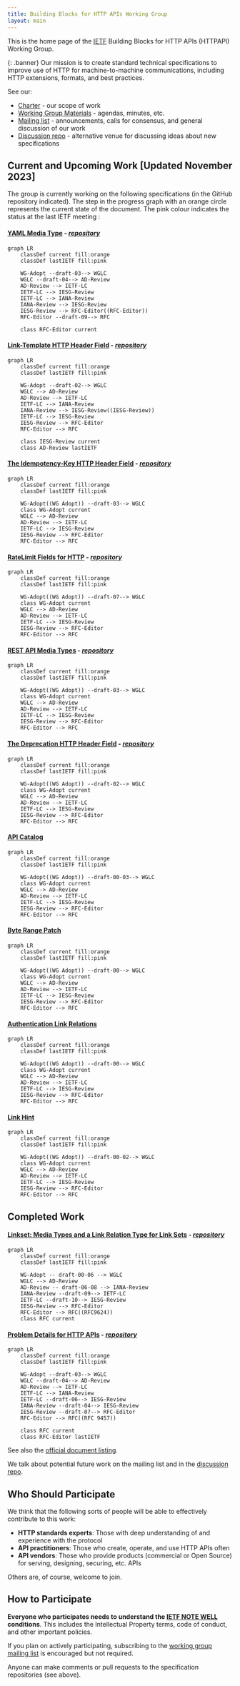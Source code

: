 ```yaml
---
title: Building Blocks for HTTP APIs Working Group
layout: main
---
```


This is the home page of the [IETF](https://www.ietf.org/) Building Blocks for HTTP APIs (HTTPAPI) Working Group.

{: .banner}
Our mission is to create standard technical specifications to improve use of HTTP for machine-to-machine communications, including HTTP extensions, formats, and best practices.

See our:

* [Charter](https://datatracker.ietf.org/wg/httpapi/about/) - our scope of work
* [Working Group Materials](https://github.com/ietf-wg-httpapi/wg-materials) - agendas, minutes, etc.
* [Mailing list](https://www.ietf.org/mailman/listinfo/httpapi) - announcements, calls for consensus, and general discussion of our work
* [Discussion repo](https://github.com/ietf-wg-httpapi/discussion/discussions) - alternative venue for discussing ideas about new specifications

## Current and Upcoming Work [Updated November 2023]

The group is currently working on the following specifications (in the GitHub repository indicated). The step in the progress graph with an orange circle represents the current state of the document. The pink colour indicates the status at the last IETF meeting :

#### [YAML Media Type](https://datatracker.ietf.org/doc/draft-ietf-httpapi-yaml-mediatypes/) - _[repository](https://github.com/ietf-wg-httpapi/mediatypes)_
```mermaid
graph LR
    classDef current fill:orange
    classDef lastIETF fill:pink

    WG-Adopt --draft-03--> WGLC
    WGLC --draft-04--> AD-Review
    AD-Review --> IETF-LC
    IETF-LC --> IESG-Review
    IETF-LC --> IANA-Review
    IANA-Review --> IESG-Review
    IESG-Review --> RFC-Editor((RFC-Editor))
    RFC-Editor --draft-09--> RFC
    
    class RFC-Editor current
```

#### [Link-Template HTTP Header Field](https://datatracker.ietf.org/doc/draft-ietf-httpapi-link-template/) - _[repository](https://github.com/ietf-wg-httpapi/link-template)_

```mermaid
graph LR
    classDef current fill:orange
    classDef lastIETF fill:pink

    WG-Adopt --draft-02--> WGLC
    WGLC --> AD-Review
    AD-Review --> IETF-LC
    IETF-LC --> IANA-Review
    IANA-Review --> IESG-Review((IESG-Review))
    IETF-LC --> IESG-Review
    IESG-Review --> RFC-Editor
    RFC-Editor --> RFC   

    class IESG-Review current
    class AD-Review lastIETF
```

#### [The Idempotency-Key HTTP Header Field](https://datatracker.ietf.org/doc/draft-ietf-httpapi-idempotency-key-header/) - _[repository](https://github.com/ietf-wg-httpapi/idempotency)_
```mermaid
graph LR
    classDef current fill:orange
    classDef lastIETF fill:pink

    WG-Adopt((WG Adopt)) --draft-03--> WGLC
    class WG-Adopt current
    WGLC --> AD-Review
    AD-Review --> IETF-LC
    IETF-LC --> IESG-Review
    IESG-Review --> RFC-Editor
    RFC-Editor --> RFC
```

#### [RateLimit Fields for HTTP](https://datatracker.ietf.org/doc/draft-ietf-httpapi-ratelimit-headers/) - _[repository](https://github.com/ietf-wg-httpapi/ratelimit-headers)_
```mermaid
graph LR
    classDef current fill:orange
    classDef lastIETF fill:pink

    WG-Adopt((WG Adopt)) --draft-07--> WGLC
    class WG-Adopt current
    WGLC --> AD-Review
    AD-Review --> IETF-LC
    IETF-LC --> IESG-Review
    IESG-Review --> RFC-Editor
    RFC-Editor --> RFC
```

#### [REST API Media Types](https://datatracker.ietf.org/doc/draft-ietf-httpapi-rest-api-mediatypes/) - _[repository](https://github.com/ietf-wg-httpapi/mediatypes)_
```mermaid
graph LR
    classDef current fill:orange
    classDef lastIETF fill:pink

    WG-Adopt((WG Adopt)) --draft-03--> WGLC
    class WG-Adopt current
    WGLC --> AD-Review
    AD-Review --> IETF-LC
    IETF-LC --> IESG-Review
    IESG-Review --> RFC-Editor
    RFC-Editor --> RFC
```
#### [The Deprecation HTTP Header Field](https://datatracker.ietf.org/doc/draft-ietf-httpapi-deprecation-header/) - _[repository](https://github.com/ietf-wg-httpapi/deprecation-header)_

```mermaid
graph LR
    classDef current fill:orange
    classDef lastIETF fill:pink

    WG-Adopt((WG Adopt)) --draft-02--> WGLC
    class WG-Adopt current
    WGLC --> AD-Review
    AD-Review --> IETF-LC
    IETF-LC --> IESG-Review
    IESG-Review --> RFC-Editor
    RFC-Editor --> RFC
```
#### [API Catalog](https://datatracker.ietf.org/doc/draft-ietf-httpapi-api-catalog/)
```mermaid
graph LR
    classDef current fill:orange
    classDef lastIETF fill:pink

    WG-Adopt((WG Adopt)) --draft-00-03--> WGLC
    class WG-Adopt current
    WGLC --> AD-Review
    AD-Review --> IETF-LC
    IETF-LC --> IESG-Review
    IESG-Review --> RFC-Editor
    RFC-Editor --> RFC
```

#### [Byte Range Patch](https://datatracker.ietf.org/doc/draft-ietf-httpapi-patch-byterange/)
```mermaid
graph LR
    classDef current fill:orange
    classDef lastIETF fill:pink

    WG-Adopt((WG Adopt)) --draft-00--> WGLC
    class WG-Adopt current
    WGLC --> AD-Review
    AD-Review --> IETF-LC
    IETF-LC --> IESG-Review
    IESG-Review --> RFC-Editor
    RFC-Editor --> RFC
```

#### [Authentication Link Relations](https://datatracker.ietf.org/doc/draft-ietf-httpapi-authentication-link/)
```mermaid
graph LR
    classDef current fill:orange
    classDef lastIETF fill:pink

    WG-Adopt((WG Adopt)) --draft-00--> WGLC
    class WG-Adopt current
    WGLC --> AD-Review
    AD-Review --> IETF-LC
    IETF-LC --> IESG-Review
    IESG-Review --> RFC-Editor
    RFC-Editor --> RFC
```


#### [Link Hint](https://datatracker.ietf.org/doc/draft-ietf-httpapi-link-hint/)
```mermaid
graph LR
    classDef current fill:orange
    classDef lastIETF fill:pink

    WG-Adopt((WG Adopt)) --draft-00-02--> WGLC
    class WG-Adopt current
    WGLC --> AD-Review
    AD-Review --> IETF-LC
    IETF-LC --> IESG-Review
    IESG-Review --> RFC-Editor
    RFC-Editor --> RFC
```



## Completed Work

#### [Linkset: Media Types and a Link Relation Type for Link Sets](https://datatracker.ietf.org/doc/draft-ietf-httpapi-linkset/) - _[repository](https://github.com/ietf-wg-httpapi/linkset)_

```mermaid
graph LR
    classDef current fill:orange
    classDef lastIETF fill:pink

    WG-Adopt -- draft-00-06 --> WGLC
    WGLC --> AD-Review
    AD-Review -- draft-06-08 --> IANA-Review
    IANA-Review --draft-09--> IETF-LC
    IETF-LC --draft-10--> IESG-Review
    IESG-Review --> RFC-Editor
    RFC-Editor --> RFC((RFC9624))
    class RFC current
```

#### [Problem Details for HTTP APIs](https://datatracker.ietf.org/doc/draft-ietf-httpapi-rfc7807bis/) - _[repository](https://github.com/ietf-wg-httpapi/rfc7807bis)_
```mermaid
graph LR
    classDef current fill:orange
    classDef lastIETF fill:pink

    WG-Adopt --draft-03--> WGLC
    WGLC --draft-04--> AD-Review
    AD-Review --> IETF-LC
    IETF-LC --> IANA-Review 
    IETF-LC --draft-06--> IESG-Review   
    IANA-Review --draft-04--> IESG-Review
    IESG-Review --draft-07--> RFC-Editor
    RFC-Editor --> RFC((RFC 9457)) 

    class RFC current
    class RFC-Editor lastIETF
```


See also the [official document listing](https://datatracker.ietf.org/wg/httpapi/documents/).

We talk about potential future work on the mailing list and in the [discussion repo](https://github.com/ietf-wg-httpapi/discussion/discussions).


## Who Should Participate

We think that the following sorts of people will be able to effectively contribute to this work:

* **HTTP standards experts**: Those with deep understanding of and experience with the protocol
* **API practitioners**: Those who create, operate, and use HTTP APIs often
* **API vendors**: Those who provide products (commercial or Open Source) for serving, designing, securing, etc. APIs

Others are, of course, welcome to join.


## How to Participate

**Everyone who participates needs to understand the [IETF NOTE WELL](https://www.ietf.org/about/note-well/) conditions**. This includes the Intellectual Property terms, code of conduct, and other important policies.

If you plan on actively participating, subscribing to the [working group mailing list](https://www.ietf.org/mailman/listinfo/httpapi) is encouraged but not required.

Anyone can make comments or pull requests to the specification repositories (see above).